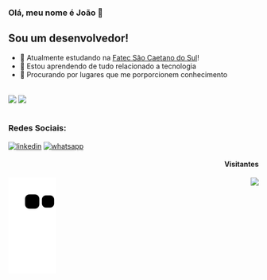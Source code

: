 ### Olá, meu nome é João 👋

## Sou um desenvolvedor!
- 🔭 Atualmente estudando na [Fatec São Caetano do Sul]!
- 🌱 Estou aprendendo de tudo relacionado a tecnologia
- 🤔 Procurando por lugares que me porporcionem conhecimento

<br>
 <div>
  <img height="160em"   align="center" src="https://github-readme-stats.vercel.app/api?username=joaoCustodio2&show_icons=true&theme=highcontrast&include_all_commits=true&count_private=true">
  <img height="160em" align="center" src="https://github-readme-stats.vercel.app/api/top-langs/?username=joaoCustodio2&&layout=compact&hide=shell&theme=highcontrast">
 
  
  </div>
<br />
 <h3 align="left">Redes Sociais: </h3>
<a href="https://www.linkedin.com/in/joão-custódio-5054201b5/" target="blank"><img align="center" src="https://img.shields.io/badge/LinkedIn-0077B5?style=for-the-badge&logo=linkedin&logoColor=white" alt="linkedin" height="30" width="110" /></a>
<a href="https://api.whatsapp.com/send?phone=5511963389366" target="blank"><img align="center" src="https://img.shields.io/badge/WhatsApp-25D366?style=for-the-badge&logo=whatsapp&logoColor=white" alt="whatsapp" height="30" width="110" /></a>


<div>  
  <h4 align="right"> Visitantes </h4>
  <img align="right" src="https://profile-counter.glitch.me/joaoCustodio2/count.svg">
   </div> 
    
  ![Snake animation](https://github.com/rafaballerini/rafaballerini/blob/output/github-contribution-grid-snake.svg) 
 
</div>

<br />

[Fatec São Caetano do Sul]: https://www.fatecsaocaetano.edu.br
